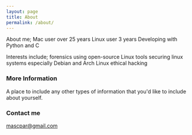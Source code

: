 ```yaml
---
layout: page
title: About
permalink: /about/
---
```


About me;
  Mac user over 25 years
  Linux user 3 years
  Developing with Python and C

Interests include;
  forensics using open-source Linux tools
  securing linux systems especially Debian and Arch Linux
  ethical hacking

### More Information

A place to include any other types of information that you'd like to include about yourself.

### Contact me

[mascpar@gmail.com](mailto:mascpar@gmail.com)

